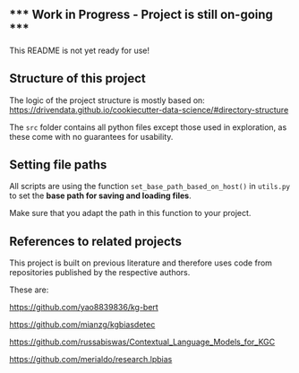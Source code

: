 
## *** Work in Progress - Project is still on-going ***

This README is not yet ready for use!

## Structure of this project

The logic of the project structure is mostly based on: https://drivendata.github.io/cookiecutter-data-science/#directory-structure

The `src` folder contains all python files except those used in exploration, as these come with no guarantees for usability.


## Setting file paths

All scripts are using the function `set_base_path_based_on_host()` in
`utils.py` to set the **base path for saving and loading files**.

Make sure that you adapt the path in this function to your project.



## References to related projects

This project is built on previous literature and therefore uses 
code from repositories published by the respective authors.

These are:

https://github.com/yao8839836/kg-bert

https://github.com/mianzg/kgbiasdetec

https://github.com/russabiswas/Contextual_Language_Models_for_KGC

https://github.com/merialdo/research.lpbias
